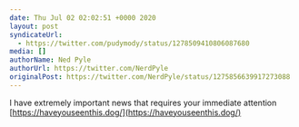 ```yaml
---
date: Thu Jul 02 02:02:51 +0000 2020
layout: post
syndicateUrl:
  - https://twitter.com/pudymody/status/1278509410806087680
media: []
authorName: Ned Pyle
authorUrl: https://twitter.com/NerdPyle
originalPost: https://twitter.com/NerdPyle/status/1275856639917273088
---
```

I have extremely important news that requires your immediate attention [https://haveyouseenthis.dog/](https://haveyouseenthis.dog/)

